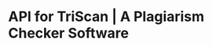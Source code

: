 # API for TriScan | A Plagiarism Checker Software

<!--
requirments create
```bash
pipreqs
```
 -->
